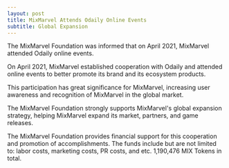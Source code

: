 ```yaml
---
layout: post
title: MixMarvel Attends Odaily Online Events 
subtitle: Global Expansion
---
```


The MixMarvel Foundation was informed that on April 2021, MixMarvel attended Odaily online events.

On April 2021, MixMarvel established cooperation with Odaily and attended online events to better promote its brand and its ecosystem products. 

This participation has great significance for MixMarvel, increasing user awareness and recognition of MixMarvel in the global market. 

The MixMarvel Foundation strongly supports MixMarvel's global expansion strategy, helping MixMarvel expand its market, partners, and game releases. 

The MixMarvel Foundation provides financial support for this cooperation and promotion of accomplishments. The funds include but are not limited to: labor costs, marketing costs, PR costs, and etc. 1,190,476 MIX Tokens in total. 

